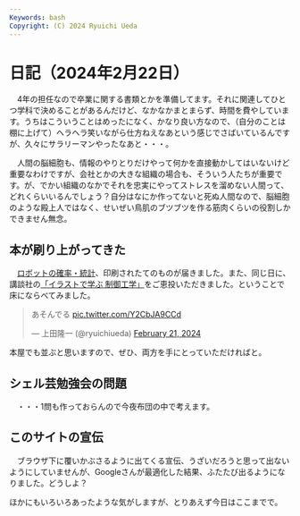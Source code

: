 ```yaml
---
Keywords: bash
Copyright: (C) 2024 Ryuichi Ueda
---
```


# 日記（2024年2月22日）

　4年の担任なので卒業に関する書類とかを準備してます。それに関連してひとつ学科で決めることがあるんだけど、なかなかまとまらず、時間を費やしています。うちはこういうことはめったになく、かなり良い方なので、（自分のことは棚に上げて）ヘラヘラ笑いながら仕方ねえなあという感じでさばいているんですが、久々にサラリーマンやったなあと・・・。

　人間の脳細胞も、情報のやりとりだけやって何かを直接動かしてはいないけど重要なわけですが、会社とかの大きな組織の場合も、そういう人たちが重要です。が、でかい組織のなかでそれを忠実にやってストレスを溜めない人間って、どれくらいいるんでしょう？自分はなにか作ってないと死ぬ人間なので、脳細胞のような殿上人ではなく、せいぜい鳥肌のブツブツを作る筋肉くらいの役割しかできません無念。


## 本が刷り上がってきた

　[ロボットの確率・統計](https://amzn.to/3T6tJce)、印刷されたてのものが届きました。また、同じ日に、講談社の[「イラストで学ぶ 制御工学」](https://amzn.to/3ORmy5m)をご恵投いただきました。ということで床にならべてみました。

<blockquote class="twitter-tweet"><p lang="ja" dir="ltr">あそんでる <a href="https://t.co/Y2CbJA9CCd">pic.twitter.com/Y2CbJA9CCd</a></p>&mdash; 上田隆一 (@ryuichiueda) <a href="https://twitter.com/ryuichiueda/status/1760272160881561613?ref_src=twsrc%5Etfw">February 21, 2024</a></blockquote> <script async src="https://platform.twitter.com/widgets.js" charset="utf-8"></script>

本屋でも並ぶと思いますので、ぜひ、両方を手にとっていただければと。

## シェル芸勉強会の問題

　・・・1問も作っておらんので今夜布団の中で考えます。

## このサイトの宣伝

　ブラウザ下に覆いかぶさるように出てくる宣伝、うざいだろうと思って出ないようにしていませんが、Googleさんが最適化した結果、ふたたび出るようになりました。どうしよ？


ほかにもいろいろあったような気がしますが、とりあえず今日はここまでで。
